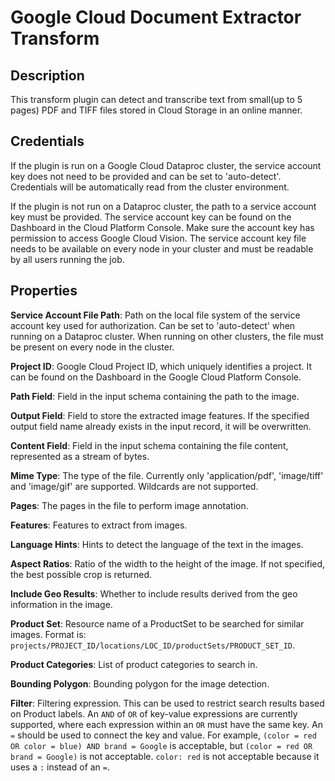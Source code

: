 # Google Cloud Document Extractor Transform

Description
-----------
This transform plugin can detect and transcribe text from small(up to 5 pages) PDF and TIFF files stored in Cloud 
Storage in an online manner.

Credentials
-----------
If the plugin is run on a Google Cloud Dataproc cluster, the service account key does not need to be
provided and can be set to 'auto-detect'.
Credentials will be automatically read from the cluster environment.

If the plugin is not run on a Dataproc cluster, the path to a service account key must be provided.
The service account key can be found on the Dashboard in the Cloud Platform Console.
Make sure the account key has permission to access Google Cloud Vision.
The service account key file needs to be available on every node in your cluster and
must be readable by all users running the job.

Properties
----------

**Service Account File Path**: Path on the local file system of the service account key used for
authorization. Can be set to 'auto-detect' when running on a Dataproc cluster.
When running on other clusters, the file must be present on every node in the cluster.

**Project ID**: Google Cloud Project ID, which uniquely identifies a project. It can be found on the Dashboard in the
Google Cloud Platform Console.

**Path Field**: Field in the input schema containing the path to the image.

**Output Field**: Field to store the extracted image features. If the specified output field name already exists in the
input record, it will be overwritten.

**Content Field**: Field in the input schema containing the file content, represented as a stream of bytes.

**Mime Type**: The type of the file. Currently only 'application/pdf', 'image/tiff' and 'image/gif' are supported.
Wildcards are not supported.

**Pages**: The pages in the file to perform image annotation.

**Features**: Features to extract from images.

**Language Hints**: Hints to detect the language of the text in the images.

**Aspect Ratios**: Ratio of the width to the height of the image. If not specified, the best possible crop is returned.

**Include Geo Results**: Whether to include results derived from the geo information in the image.

**Product Set**: Resource name of a ProductSet to be searched for similar images. Format is: 
`projects/PROJECT_ID/locations/LOC_ID/productSets/PRODUCT_SET_ID`.

**Product Categories**: List of product categories to search in.

**Bounding Polygon**: Bounding polygon for the image detection.

**Filter**: Filtering expression. This can be used to restrict search results based on Product labels. An `AND` of `OR`
of key-value expressions are currently supported, where each expression within an `OR` must have the same key.
An `=` should be used to connect the key and value. For example, `(color = red OR color = blue) AND brand = Google` is
acceptable, but `(color = red OR brand = Google)` is not acceptable. `color: red` is not acceptable because it uses a
`:` instead of an `=`.
